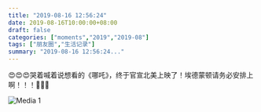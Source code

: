```yaml
---
title: "2019-08-16 12:56:24"
date: 2019-08-16T10:00:00+08:00
draft: false
categories: ["moments","2019","2019-08"]
tags: ["朋友圈","生活记录"]
summary: "2019-08-16 12:56:24..."
---
```


😍😍😍哭着喊着说想看的《哪吒》，终于官宣北美上映了！埃德蒙顿请务必安排上啊！！！🙏🙏🙏

![Media 1](/Moments/photos/2019-08-16/201908161256240.jpg)

